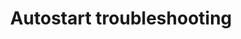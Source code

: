 ---
lang: en
layout: doc
permalink: /doc/autostart-troubleshooting/
redirect_to: https://qubes-doc-rst.readthedocs.io/en/latest/user/troubleshooting/autostart-troubleshooting.html
title: Autostart troubleshooting
---